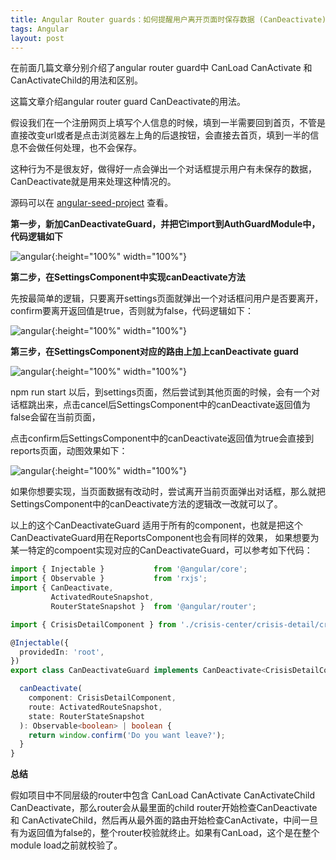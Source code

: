 ```yaml
---
title: Angular Router guards：如何提醒用户离开页面时保存数据 (CanDeactivate)
tags: Angular
layout: post
---
```



在前面几篇文章分别介绍了angular router guard中 CanLoad CanActivate 和 CanActivateChild的用法和区别。


这篇文章介绍angular router guard CanDeactivate的用法。


假设我们在一个注册网页上填写个人信息的时候，填到一半需要回到首页，不管是直接改变url或者是点击浏览器左上角的后退按钮，会直接去首页，填到一半的信息不会做任何处理，也不会保存。

这种行为不是很友好，做得好一点会弹出一个对话框提示用户有未保存的数据，CanDeactivate就是用来处理这种情况的。


源码可以在 [angular-seed-project](https://github.com/LiMeii/angular-seed-project) 查看。


**第一步，新加CanDeactivateGuard，并把它import到AuthGuardModule中，代码逻辑如下**


![angular](https://limeii.github.io/assets/images/posts/angular/angular-router-guard-candeactivate.png){:height="100%" width="100%"}

**第二步，在SettingsComponent中实现canDeactivate方法**


先按最简单的逻辑，只要离开settings页面就弹出一个对话框问用户是否要离开，confirm要离开返回值是true，否则就为false，代码逻辑如下：

![angular](https://limeii.github.io/assets/images/posts/angular/angular-router-guard-candeactivate-1.png){:height="100%" width="100%"}

**第三步，在SettingsComponent对应的路由上加上canDeactivate guard**

![angular](https://limeii.github.io/assets/images/posts/angular/angular-router-guard-candeactivate-2.png){:height="100%" width="100%"}


npm run start 以后，到settings页面，然后尝试到其他页面的时候，会有一个对话框跳出来，点击cancel后SettingsComponent中的canDeactivate返回值为false会留在当前页面，

点击confirm后SettingsComponent中的canDeactivate返回值为true会直接到reports页面，动图效果如下：

![angular](https://limeii.github.io/assets/images/posts/angular/angular-routing-guard-candeactivate-3.gif){:height="100%" width="100%"}


如果你想要实现，当页面数据有改动时，尝试离开当前页面弹出对话框，那么就把SettingsComponent中的canDeactivate方法的逻辑改一改就可以了。


以上的这个CanDeactivateGuard 适用于所有的component，也就是把这个CanDeactivateGuard用在ReportsComponent也会有同样的效果， 如果想要为某一特定的compoent实现对应的CanDeactivateGuard，可以参考如下代码：

```ts
import { Injectable }           from '@angular/core';
import { Observable }           from 'rxjs';
import { CanDeactivate,
         ActivatedRouteSnapshot,
         RouterStateSnapshot }  from '@angular/router';

import { CrisisDetailComponent } from './crisis-center/crisis-detail/crisis-detail.component';

@Injectable({
  providedIn: 'root',
})
export class CanDeactivateGuard implements CanDeactivate<CrisisDetailComponent> {

  canDeactivate(
    component: CrisisDetailComponent,
    route: ActivatedRouteSnapshot,
    state: RouterStateSnapshot
  ): Observable<boolean> | boolean {
    return window.confirm('Do you want leave?');
  }
}
```

**总结**


假如项目中不同层级的router中包含 CanLoad CanActivate CanActivateChild CanDeactivate，那么router会从最里面的child router开始检查CanDeactivate 和 CanActivateChild，然后再从最外面的路由开始检查CanActivate，中间一旦有为返回值为false的，整个router校验就终止。如果有CanLoad，这个是在整个module load之前就校验了。
